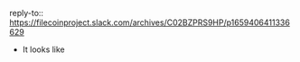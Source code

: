 reply-to:: https://filecoinproject.slack.com/archives/C02BZPRS9HP/p1659406411336629

- It looks like